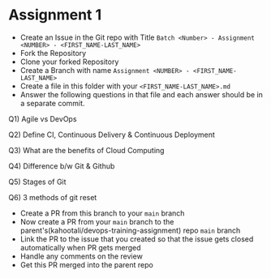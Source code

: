 # Assignment 1

- Create an Issue in the Git repo with Title `Batch <Number> - Assignment <NUMBER> - <FIRST_NAME-LAST_NAME>`
- Fork the Repository
- Clone your forked Repository
- Create a Branch with name `Assignment <NUMBER> - <FIRST_NAME-LAST_NAME>`
- Create a file in this folder with your `<FIRST_NAME-LAST_NAME>.md`
- Answer the following questions in that file and each answer should be in a separate commit.

Q1) Agile vs DevOps

Q2) Define CI, Continuous Delivery & Continuous Deployment

Q3) What are the benefits of Cloud Computing

Q4) Difference b/w Git & Github

Q5) Stages of Git

Q6) 3 methods of git reset

- Create a PR from this branch to your `main` branch
- Now create a PR from your `main` branch to the parent's(kahootali/devops-training-assignment) repo `main` branch
- Link the PR to the issue that you created so that the issue gets closed automatically when PR gets merged
- Handle any comments on the review
- Get this PR merged into the parent repo
